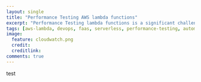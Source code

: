```yaml
---
layout: single
title: "Performance Testing AWS lambda functions"
excerpt: "Performance Testing lambda functions is a significant challenge. Testing it locally is even bigger challenge. And interpreting the results from the tests that can be associated with the actual cost makes performance testing lambda non-trivial. I discuss here how to overcome these challenges"
tags: [aws-lambda, devops, faas, serverless, performance-testing, automation-that-works, ruby-jmeter, docker-lambda, serverless-plugin-simulate]
image:
  feature: cloudwatch.png
  credit: 
  creditlink: 
comments: true
---
```

test